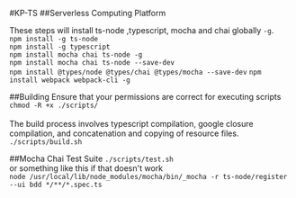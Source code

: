 #KP-TS
##Serverless Computing Platform

These steps will install ts-node ,typescript, mocha and chai globally `-g`. \
`npm install -g ts-node` \
`npm install -g typescript` \
`npm install mocha chai ts-node -g` \
`npm install mocha chai ts-node --save-dev` \
`npm install @types/node @types/chai @types/mocha --save-dev`
`npm install webpack webpack-cli -g`

##Building
Ensure that your permissions are correct for executing scripts\
`chmod -R +x ./scripts/`\
\
The build process involves typescript compilation, google closure compilation, and concatenation and copying of resource files.\
`./scripts/build.sh`

##Mocha Chai Test Suite
`./scripts/test.sh` \
or something like this if that doesn't work\
`node /usr/local/lib/node_modules/mocha/bin/_mocha -r ts-node/register --ui bdd */**/*.spec.ts`